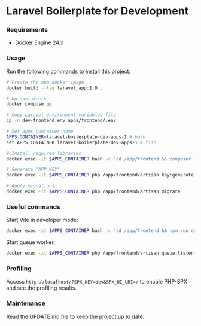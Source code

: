# Laravel Boilerplate for Development

### Requirements

- Docker Engine 24.x

### Usage

Run the following commands to install this project:

```bash
# Create the app docker image
docker build --tag laravel_app:1.0 .

# Up containers
docker compose up

# Copy Laravel environment variables file
cp -n dev-frontend.env apps/frontend/.env

# Set apps container name
APPS_CONTAINER=laravel-boilerplate-dev-apps-1 # bash
set APPS_CONTAINER laravel-boilerplate-dev-apps-1 # fish

# Install required libraries
docker exec -it $APPS_CONTAINER bash -c 'cd /app/frontend && composer install && php artisan telescope:install && npm install'

# Generate "APP_KEY"
docker exec -it $APPS_CONTAINER php /app/frontend/artisan key:generate

# Apply migrations
docker exec -it $APPS_CONTAINER php /app/frontend/artisan migrate
```

### Useful commands

Start Vite in developer mode:

```bash
docker exec -it $APPS_CONTAINER bash -c 'cd /app/frontend && npm run dev'
```

Start queue worker:

```bash
docker exec -it $APPS_CONTAINER php /app/frontend/artisan queue:listen -vvv
```

### Profiling

Access `http://localhost/?SPX_KEY=dev&SPX_UI_URI=/` to enable PHP-SPX and see the profiling results.

### Maintenance

Read the UPDATE.md file to keep the project up to date.
